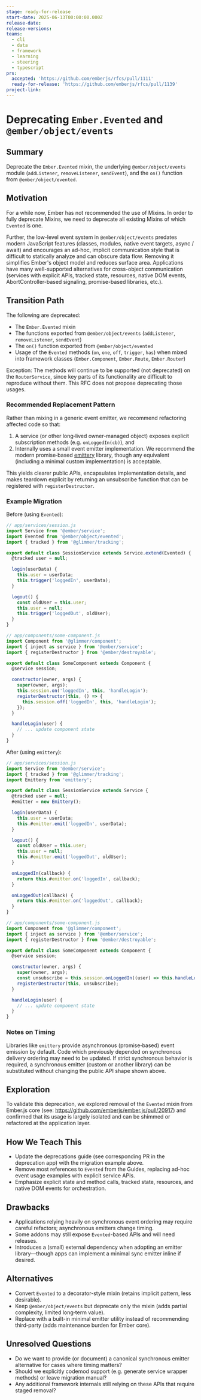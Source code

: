 ```yaml
---
stage: ready-for-release
start-date: 2025-06-13T00:00:00.000Z
release-date:
release-versions:
teams:
  - cli
  - data
  - framework
  - learning
  - steering
  - typescript
prs:
  accepted: 'https://github.com/emberjs/rfcs/pull/1111'
  ready-for-release: 'https://github.com/emberjs/rfcs/pull/1139'
project-link:
---
```


<!---
Directions for above:

stage: Leave as is
start-date: Fill in with today's date, 2032-12-01T00:00:00.000Z
release-date: Leave as is
release-versions: Leave as is
teams: Include only the [team(s)](README.md#relevant-teams) for which this RFC applies
prs:
  accepted: Fill this in with the URL for the Proposal RFC PR
project-link: Leave as is
-->

# Deprecating `Ember.Evented` and `@ember/object/events`

## Summary

Deprecate the `Ember.Evented` mixin, the underlying `@ember/object/events` module (`addListener`, `removeListener`, `sendEvent`), and the `on()` function from `@ember/object/evented`.

## Motivation

For a while now, Ember has not recommended the use of Mixins. In order to fully
deprecate Mixins, we need to deprecate all existing Mixins of which `Evented` is one.

Further, the low-level event system in `@ember/object/events` predates modern
JavaScript features (classes, modules, native event targets, async / await) and
encourages an ad-hoc, implicit communication style that is difficult to statically
analyze and can obscure data flow. Removing it simplifies Ember's object model and
reduces surface area. Applications have many well-supported alternatives for
cross-object communication (services with explicit APIs, tracked state, resources,
native DOM events, AbortController-based signaling, promise-based libraries, etc.).

## Transition Path

The following are deprecated:

* The `Ember.Evented` mixin
* The functions exported from `@ember/object/events` (`addListener`, `removeListener`, `sendEvent`)
* The `on()` function exported from `@ember/object/evented`
* Usage of the `Evented` methods (`on`, `one`, `off`, `trigger`, `has`) when mixed into framework classes (`Ember.Component`, `Ember.Route`, `Ember.Router`)

Exception: The methods will continue to be supported (not deprecated) on the `RouterService`, since key parts of its functionality are difficult to reproduce without them. This RFC does not propose deprecating those usages.

### Recommended Replacement Pattern

Rather than mixing in a generic event emitter, we recommend refactoring affected code so that:

1. A service (or other long‑lived owner-managed object) exposes explicit subscription methods (e.g. `onLoggedIn(cb)`), and
2. Internally uses a small event emitter implementation. We recommend the modern promise‑based [emittery](https://www.npmjs.com/package/emittery) library, though any equivalent (including a minimal custom implementation) is acceptable.

This yields clearer public APIs, encapsulates implementation details, and makes teardown explicit by returning an unsubscribe function that can be registered with `registerDestructor`.

### Example Migration

Before (using `Evented`):

```js
// app/services/session.js
import Service from '@ember/service';
import Evented from '@ember/object/evented';
import { tracked } from '@glimmer/tracking';

export default class SessionService extends Service.extend(Evented) {
  @tracked user = null;

  login(userData) {
    this.user = userData;
    this.trigger('loggedIn', userData);
  }

  logout() {
    const oldUser = this.user;
    this.user = null;
    this.trigger('loggedOut', oldUser);
  }
}
```

```js
// app/components/some-component.js
import Component from '@glimmer/component';
import { inject as service } from '@ember/service';
import { registerDestructor } from '@ember/destroyable';

export default class SomeComponent extends Component {
  @service session;

  constructor(owner, args) {
    super(owner, args);
    this.session.on('loggedIn', this, 'handleLogin');
    registerDestructor(this, () => {
      this.session.off('loggedIn', this, 'handleLogin');
    });
  }

  handleLogin(user) {
    // ... update component state
  }
}
```

After (using `emittery`):

```js
// app/services/session.js
import Service from '@ember/service';
import { tracked } from '@glimmer/tracking';
import Emittery from 'emittery';

export default class SessionService extends Service {
  @tracked user = null;
  #emitter = new Emittery();

  login(userData) {
    this.user = userData;
    this.#emitter.emit('loggedIn', userData);
  }

  logout() {
    const oldUser = this.user;
    this.user = null;
    this.#emitter.emit('loggedOut', oldUser);
  }

  onLoggedIn(callback) {
    return this.#emitter.on('loggedIn', callback);
  }

  onLoggedOut(callback) {
    return this.#emitter.on('loggedOut', callback);
  }
}
```

```js
// app/components/some-component.js
import Component from '@glimmer/component';
import { inject as service } from '@ember/service';
import { registerDestructor } from '@ember/destroyable';

export default class SomeComponent extends Component {
  @service session;

  constructor(owner, args) {
    super(owner, args);
    const unsubscribe = this.session.onLoggedIn((user) => this.handleLogin(user));
    registerDestructor(this, unsubscribe);
  }

  handleLogin(user) {
    // ... update component state
  }
}
```

### Notes on Timing

Libraries like `emittery` provide asynchronous (promise‑based) event emission by default. Code which previously depended on synchronous delivery ordering may need to be updated. If strict synchronous behavior is required, a synchronous emitter (custom or another library) can be substituted without changing the public API shape shown above.

## Exploration

To validate this deprecation, we explored removal of the `Evented` mixin from Ember.js core (see: https://github.com/emberjs/ember.js/pull/20917) and confirmed that its usage is largely isolated and can be shimmed or refactored at the application layer.

## How We Teach This

* Update the deprecations guide (see corresponding PR in the deprecation app) with the migration example above.
* Remove most references to `Evented` from the Guides, replacing ad-hoc event usage examples with explicit service APIs.
* Emphasize explicit state and method calls, tracked state, resources, and native DOM events for orchestration.

## Drawbacks

* Applications relying heavily on synchronous event ordering may require careful refactors; asynchronous emitters change timing.
* Some addons may still expose `Evented`-based APIs and will need releases.
* Introduces a (small) external dependency when adopting an emitter library—though apps can implement a minimal sync emitter inline if desired.

## Alternatives

* Convert `Evented` to a decorator-style mixin (retains implicit pattern, less desirable).
* Keep `@ember/object/events` but deprecate only the mixin (adds partial complexity, limited long‑term value).
* Replace with a built-in minimal emitter utility instead of recommending third‑party (adds maintenance burden for Ember core).

## Unresolved Questions

* Do we want to provide (or document) a canonical synchronous emitter alternative for cases where timing matters?
* Should we explicitly codemod support (e.g. generate service wrapper methods) or leave migration manual?
* Any additional framework internals still relying on these APIs that require staged removal?
